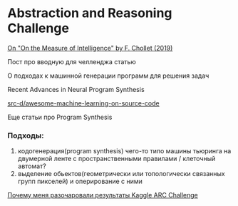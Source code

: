 # Abstraction and Reasoning Challenge

[On "On the Measure of Intelligence" by F. Chollet (2019)](https://roberttlange.github.io/posts/2020/02/on-the-measure-of-intelligence/)

Пост про вводную для челленджа статью

О подходах к машинной генерации программ для решения задач

[](https://arxiv.org/pdf/1802.02353.pdf)

Recent Advances in Neural Program Synthesis

[](https://arxiv.org/pdf/1805.04276.pdf)

[src-d/awesome-machine-learning-on-source-code](https://github.com/src-d/awesome-machine-learning-on-source-code#program-synthesis-and-induction)

Еще статьи про Program Synthesis

### Подходы:

1. кодогенерация(program synthesis) чего-то типо машины тьюринга на двумерной ленте с пространственными правилами / клеточный автомат?
2. выделение обьектов(геометрически или топологически связанных групп пикселей) и оперирование с ними

[Почему меня разочаровали результаты Kaggle ARC Challenge](https://habr.com/ru/company/sberbank/blog/507852/)
